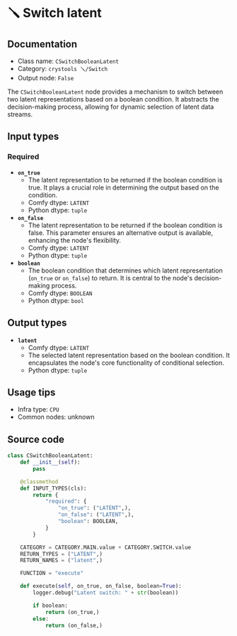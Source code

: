 # 🪛 Switch latent
## Documentation
- Class name: `CSwitchBooleanLatent`
- Category: `crystools 🪛/Switch`
- Output node: `False`

The `CSwitchBooleanLatent` node provides a mechanism to switch between two latent representations based on a boolean condition. It abstracts the decision-making process, allowing for dynamic selection of latent data streams.
## Input types
### Required
- **`on_true`**
    - The latent representation to be returned if the boolean condition is true. It plays a crucial role in determining the output based on the condition.
    - Comfy dtype: `LATENT`
    - Python dtype: `tuple`
- **`on_false`**
    - The latent representation to be returned if the boolean condition is false. This parameter ensures an alternative output is available, enhancing the node's flexibility.
    - Comfy dtype: `LATENT`
    - Python dtype: `tuple`
- **`boolean`**
    - The boolean condition that determines which latent representation (`on_true` or `on_false`) to return. It is central to the node's decision-making process.
    - Comfy dtype: `BOOLEAN`
    - Python dtype: `bool`
## Output types
- **`latent`**
    - Comfy dtype: `LATENT`
    - The selected latent representation based on the boolean condition. It encapsulates the node's core functionality of conditional selection.
    - Python dtype: `tuple`
## Usage tips
- Infra type: `CPU`
- Common nodes: unknown


## Source code
```python
class CSwitchBooleanLatent:
    def __init__(self):
        pass

    @classmethod
    def INPUT_TYPES(cls):
        return {
            "required": {
                "on_true": ("LATENT",),
                "on_false": ("LATENT",),
                "boolean": BOOLEAN,
            }
        }

    CATEGORY = CATEGORY.MAIN.value + CATEGORY.SWITCH.value
    RETURN_TYPES = ("LATENT",)
    RETURN_NAMES = ("latent",)

    FUNCTION = "execute"

    def execute(self, on_true, on_false, boolean=True):
        logger.debug("Latent switch: " + str(boolean))

        if boolean:
            return (on_true,)
        else:
            return (on_false,)

```
